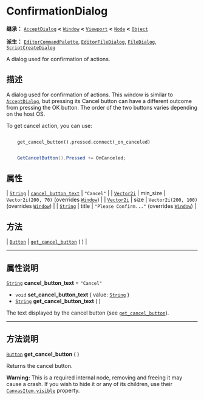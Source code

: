 <!-- ⚠ 请勿编辑本文件 ⚠ -->
<!-- 本文档使用脚本从 WeDot 引擎源码仓库生成。 -->
<!-- 生成脚本：https://github.com/WeDot-Engine/WeDot/tree/4.3/doc/tools/make_md.py； -->
<!-- 原文件：https://github.com/WeDot-Engine/WeDot/tree/4.3/doc/classes/ConfirmationDialog.xml。 -->

<div id="_class_confirmationdialog"></div>

# ConfirmationDialog

**继承：** [`AcceptDialog`](class_acceptdialog.md) **<** [`Window`](class_window.md) **<** [`Viewport`](class_viewport.md) **<** [`Node`](class_node.md) **<** [`Object`](class_object.md)

**派生：** [`EditorCommandPalette`](class_editorcommandpalette.md), [`EditorFileDialog`](class_editorfiledialog.md), [`FileDialog`](class_filedialog.md), [`ScriptCreateDialog`](class_scriptcreatedialog.md)

A dialog used for confirmation of actions.

## 描述

A dialog used for confirmation of actions. This window is similar to [`AcceptDialog`](class_acceptdialog.md), but pressing its Cancel button can have a different outcome from pressing the OK button. The order of the two buttons varies depending on the host OS.

To get cancel action, you can use:



```gdscript

    get_cancel_button().pressed.connect(_on_canceled)
```

```csharp

    GetCancelButton().Pressed += OnCanceled;
```







## 属性

| [`String`](class_string.md)     | [`cancel_button_text`](#class_confirmationdialog_property_cancel_button_text) | ``"Cancel"``                                                                  |
| [`Vector2i`](class_vector2i.md) | min_size                                                                      | ``Vector2i(200, 70)`` (overrides [`Window`](#class_window_property_min_size)) |
| [`Vector2i`](class_vector2i.md) | size                                                                          | ``Vector2i(200, 100)`` (overrides [`Window`](#class_window_property_size))    |
| [`String`](class_string.md)     | title                                                                         | ``"Please Confirm..."`` (overrides [`Window`](#class_window_property_title))  |

## 方法

| [`Button`](class_button.md) | [`get_cancel_button`](#class_confirmationdialog_method_get_cancel_button) ( ) |

<!-- rst-class:: classref-section-separator -->

---

## 属性说明

<div id="_class_confirmationdialog_property_cancel_button_text"></div>

[`String`](class_string.md) **cancel_button_text** = ``"Cancel"`` <div id="class_confirmationdialog_property_cancel_button_text"></div>

- `void` **set_cancel_button_text** ( value: [`String`](class_string.md) )
- [`String`](class_string.md) **get_cancel_button_text** ( )

The text displayed by the cancel button (see [`get_cancel_button`](#class_confirmationdialog_method_get_cancel_button)).

<!-- rst-class:: classref-section-separator -->

---

## 方法说明

<div id="_class_confirmationdialog_method_get_cancel_button"></div>

[`Button`](class_button.md) **get_cancel_button** ( )<div id="class_confirmationdialog_method_get_cancel_button"></div>

Returns the cancel button.

 **Warning:** This is a required internal node, removing and freeing it may cause a crash. If you wish to hide it or any of its children, use their [`CanvasItem.visible`](#class_canvasitem_property_visible) property.

[^virtual]: 本方法通常需要用户覆盖才能生效。
[^const]: 本方法无副作用，不会修改该实例的任何成员变量。
[^vararg]: 本方法除了能接受在此处描述的参数外，还能够继续接受任意数量的参数。
[^constructor]: 本方法用于构造某个类型。
[^static]: 调用本方法无需实例，可直接使用类名进行调用。
[^operator]: 本方法描述的是使用本类型作为左操作数的有效运算符。
[^bitfield]: 这个值是由下列位标志构成位掩码的整数。
[^void]: 无返回值。

